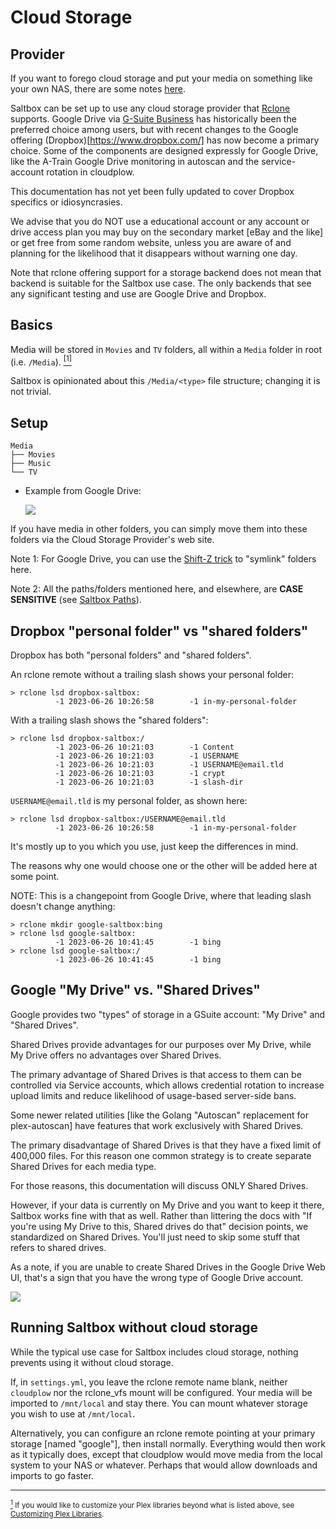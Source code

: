 # Cloud Storage

## Provider

If you want to forego cloud storage and put your media on something like your own NAS, there are some notes [here](local-storage.md).

Saltbox can be set up to use any cloud storage provider that [Rclone](https://rclone.org/) supports. Google Drive via [G-Suite Business](https://gsuite.google.com/pricing.html) has historically been the preferred choice among users, but with recent changes to the Google offering (Dropbox)[https://www.dropbox.com/] has now become a primary choice.  Some of the components are designed expressly for Google Drive, like the A-Train Google Drive monitoring in autoscan and the service-account rotation in cloudplow.

This documentation has not yet been fully updated to cover Dropbox specifics or idiosyncrasies.

We advise that you do NOT use a educational account or any account or drive access plan you may buy on the secondary market [eBay and the like] or get free from some random website, unless you are aware of and planning for the likelihood that it disappears without warning one day.

Note that rclone offering support for a storage backend does not mean that backend is suitable for the Saltbox use case.  The only backends that see any significant testing and use are Google Drive and Dropbox.

## Basics

Media will be stored in `Movies` and `TV` folders, all within a `Media` folder in root (i.e. `/Media`). <a href="#note1" id="note1ref"><sup>[1]</sup></a>

Saltbox is opinionated about this `/Media/<type>` file structure; changing it is not trivial.

## Setup

```text
Media
├── Movies
├── Music
└── TV
```

- Example from Google Drive:

  ![](../images/google-drive-filesystem.png)

If you have media in other folders, you can simply move them into these folders via the Cloud Storage Provider's web site.

Note 1: For Google Drive, you can use the [Shift-Z trick](https://www.labnol.org/internet/add-files-multiple-drive-folders/28715/) to "symlink" folders here.

Note 2: All the paths/folders mentioned here, and elsewhere, are **CASE SENSITIVE** (see [Saltbox Paths](../saltbox/basics/paths.md)).

## Dropbox "personal folder" vs "shared folders"

Dropbox has both "personal folders" and "shared folders".

An rclone remote without a trailing slash shows your personal folder:
```
> rclone lsd dropbox-saltbox:
          -1 2023-06-26 10:26:58        -1 in-my-personal-folder
```

With a trailing slash shows the "shared folders":
```
> rclone lsd dropbox-saltbox:/
          -1 2023-06-26 10:21:03        -1 Content
          -1 2023-06-26 10:21:03        -1 USERNAME
          -1 2023-06-26 10:21:03        -1 USERNAME@email.tld
          -1 2023-06-26 10:21:03        -1 crypt
          -1 2023-06-26 10:21:03        -1 slash-dir
```

`USERNAME@email.tld` is my personal folder, as shown here:
```
> rclone lsd dropbox-saltbox:/USERNAME@email.tld
          -1 2023-06-26 10:26:58        -1 in-my-personal-folder
```

It's mostly up to you which you use, just keep the differences in mind.

The reasons why one would choose one or the other will be added here at some point.

NOTE: This is a changepoint from Google Drive, where that leading slash doesn't change anything:

```
> rclone mkdir google-saltbox:bing
> rclone lsd google-saltbox:
          -1 2023-06-26 10:41:45        -1 bing
> rclone lsd google-saltbox:/
          -1 2023-06-26 10:41:45        -1 bing
```

## Google "My Drive" vs. "Shared Drives"

Google provides two "types" of storage in  a GSuite account: "My Drive" and "Shared Drives".

Shared Drives provide advantages for our purposes over My Drive, while My Drive offers no advantages over Shared Drives.

The primary advantage of Shared Drives is that access to them can be controlled via Service accounts, which allows credential rotation to increase upload limits and reduce likelihood of usage-based server-side bans.

Some newer related utilities [like the Golang "Autoscan" replacement for plex-autoscan] have features that work exclusively with Shared Drives.

The primary disadvantage of Shared Drives is that they have a fixed limit of 400,000 files.  For this reason one common strategy is to create separate Shared Drives for each media type.

For those reasons, this documentation will discuss ONLY Shared Drives.

However, if your data is currently on My Drive and you want to keep it there, Saltbox works fine with that as well.  Rather than littering the docs with "If you're using My Drive to this, Shared drives do that" decision points, we standardized on Shared Drives.  You'll just need to skip some stuff that refers to shared drives.

As a note, if you are unable to create Shared Drives in the Google Drive Web UI, that's a sign that you have the wrong type of Google Drive account.

  ![](../images/google-drive-acct.png)

## Running Saltbox without cloud storage

While the typical use case for Saltbox includes cloud storage, nothing prevents using it without cloud storage.

If, in `settings.yml`, you leave the rclone remote name blank, neither `cloudplow` nor the rclone_vfs mount will be configured.  Your media will be imported to `/mnt/local` and stay there.  You can mount whatever storage you wish to use at `/mnt/local`.

Alternatively, you can configure an rclone remote pointing at your primary storage [named "google"], then install normally.  Everything would then work as it typically does, except that cloudplow would move media from the local system to your NAS or whatever.  Perhaps that would allow downloads and imports to go faster.

---
 <sub> <a id="note1" href="#note1ref"><sup>1</sup></a> If you would like to customize your Plex libraries beyond what is listed above, see [Customizing Plex Libraries](../reference/customizing-plex-libs.md).</sub>
